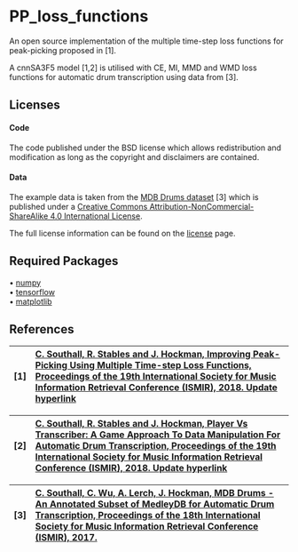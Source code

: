 # PP_loss_functions

An open source implementation of the multiple time-step loss functions for peak-picking proposed in [1].

A cnnSA3F5 model [1,2] is utilised with CE, MI, MMD and WMD loss functions for automatic drum transcription using data from [3]. 

## Licenses

#### Code

The code published under the BSD license which allows redistribution and modification as long as the copyright and disclaimers are contained. 

#### Data

The example data is taken from the [MDB Drums dataset](https://www.github.com/CarlSouthall/MDBDrums) [3] which is published under a  [Creative Commons Attribution-NonCommercial-ShareAlike 4.0 International License](https://creativecommons.org/licenses/by-sa/4.0/).

The full license information can be found on the [license](https://github.com/CarlSouthall/PP_loss_functions/blob/master/LICENSE) page. 


## Required Packages

• [numpy](https://www.numpy.org)   
• [tensorflow](https://www.tensorflow.org/)   
• [matplotlib](https://matplotlib.org/)

## References


| **[1]** |                  **[C. Southall, R. Stables and J. Hockman, Improving Peak-Picking Using Multiple Time-step Loss Functions, Proceedings of the 19th International Society for Music Information Retrieval Conference (ISMIR), 2018. Update hyperlink](https://carlsouthall.files.wordpress.com/2017/12/ismir2017mdbdrums.pdf)**|
| :---- | :--- |

| **[2]** |                  **[C. Southall, R. Stables and J. Hockman, Player Vs Transcriber: A Game Approach To Data Manipulation For Automatic Drum Transcription, Proceedings of the 19th International Society for Music Information Retrieval Conference (ISMIR), 2018. Update hyperlink](https://carlsouthall.files.wordpress.com/2017/12/ismir2017mdbdrums.pdf)**|
| :---- | :--- |

| **[3]** |                  **[C. Southall, C. Wu, A. Lerch, J. Hockman, MDB Drums - An Annotated Subset of MedleyDB for Automatic Drum Transcription, Proceedings of the 18th International Society for Music Information Retrieval Conference (ISMIR), 2017.](https://carlsouthall.files.wordpress.com/2017/12/ismir2017mdbdrums.pdf)**|
| :---- | :--- |


